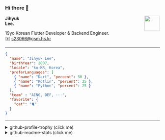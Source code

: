 ### Hi there 👋
<img src="https://github.githubassets.com/images/mona-loading-default.gif" width="50px" align="right">
</a>

**Jihyuk\
Lee.**

19yo Korean Flutter Developer & Backend Engineer.\
✉️ <s23066@gsm.hs.kr>

---

```json
{
  "name": "Jihyuk Lee",
  "birthYear": 2007,
  "locale": "ko-KR, Korea",
  "preferLanguages": [
    { "name": "Dart", "percent": 50 },
    { "name": "Kotlin", "percent": 25 },
    { "name": "Python", "percent": 25 }
  ],
  "team" : "AING, DEF, ···",
  "favorite": {
    "cat": "🐈"
  }
}
```
---
<details>
  <summary>github-profile-trophy (click me)</summary>
  
![](https://github-profile-trophy.vercel.app/?username=withJihyuk&row=1&column=8&theme=nord)
  
</details>
<details>
  <summary>github-readme-stats (click me)</summary>
  
<!--START_SECTION:waka-->
![Code Time](http://img.shields.io/badge/Code%20Time-660%20hrs%2053%20mins-blue)

![Lines of code](https://img.shields.io/badge/%EC%A0%80%EB%8A%94%20%EC%97%AC%ED%83%9C%EA%B9%8C%EC%A7%80%20-600.6%20thousand%20%EC%A4%84%EC%9D%98%20%EC%BD%94%EB%93%9C%EB%A5%BC%20%EC%9E%91%EC%84%B1%ED%96%88%EC%96%B4%EC%9A%94.-blue)

**저는 아침형 인간이에요. 🐤** 

```text
🌞 아침                     681 commits         █████░░░░░░░░░░░░░░░░░░░░   20.48 % 
🌆 낮　                     1146 commits        █████████░░░░░░░░░░░░░░░░   34.46 % 
🌃 저녁                     1176 commits        █████████░░░░░░░░░░░░░░░░   35.36 % 
🌙 밤　                     323 commits         ██░░░░░░░░░░░░░░░░░░░░░░░   09.71 % 
```


📊 **저는 이번주를 이렇게 시간을 보냈어요.** 

```text
🕑︎ Timezone: Asia/Seoul

💬 프로그래밍 언어들: 
Dart                     7 hrs 14 mins       █████████░░░░░░░░░░░░░░░░   36.24 % 
Kotlin                   6 hrs 17 mins       ████████░░░░░░░░░░░░░░░░░   31.50 % 
Other                    2 hrs 1 min         ███░░░░░░░░░░░░░░░░░░░░░░   10.11 % 
JavaScript               1 hr 29 mins        ██░░░░░░░░░░░░░░░░░░░░░░░   07.48 % 
YAML                     52 mins             █░░░░░░░░░░░░░░░░░░░░░░░░   04.38 % 

🔥 에디터들: 
VS Code                  12 hrs 26 mins      ████████████████░░░░░░░░░   62.24 % 
IntelliJ IDEA            7 hrs 32 mins       █████████░░░░░░░░░░░░░░░░   37.76 % 

💻 운영 체제들: 
Mac                      19 hrs 58 mins      █████████████████████████   100.00 % 
```


 Last Updated on 18/01/2025 18:45:32 UTC
<!--END_SECTION:waka-->

</details>

</div>

